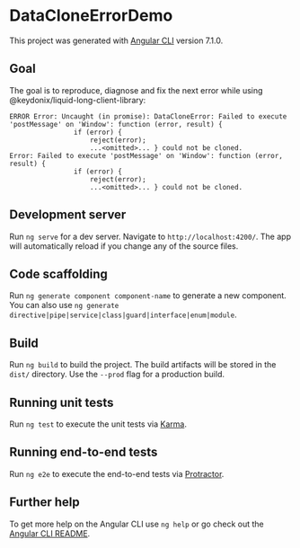 # DataCloneErrorDemo

This project was generated with [Angular CLI](https://github.com/angular/angular-cli) version 7.1.0.

## Goal
  
The goal is to reproduce, diagnose and fix the next error while using @keydonix/liquid-long-client-library:
```
ERROR Error: Uncaught (in promise): DataCloneError: Failed to execute 'postMessage' on 'Window': function (error, result) {
                if (error) {
                    reject(error);
                    ...<omitted>... } could not be cloned.
Error: Failed to execute 'postMessage' on 'Window': function (error, result) {
                if (error) {
                    reject(error);
                    ...<omitted>... } could not be cloned.
``` 


## Development server

Run `ng serve` for a dev server. Navigate to `http://localhost:4200/`. The app will automatically reload if you change any of the source files.

## Code scaffolding

Run `ng generate component component-name` to generate a new component. You can also use `ng generate directive|pipe|service|class|guard|interface|enum|module`.

## Build

Run `ng build` to build the project. The build artifacts will be stored in the `dist/` directory. Use the `--prod` flag for a production build.

## Running unit tests

Run `ng test` to execute the unit tests via [Karma](https://karma-runner.github.io).

## Running end-to-end tests

Run `ng e2e` to execute the end-to-end tests via [Protractor](http://www.protractortest.org/).

## Further help

To get more help on the Angular CLI use `ng help` or go check out the [Angular CLI README](https://github.com/angular/angular-cli/blob/master/README.md).
